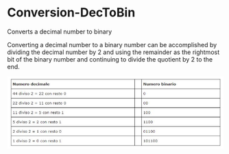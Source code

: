 # Conversion-DecToBin
Converts a decimal number to binary

Converting a decimal number to a binary number can be accomplished by dividing the decimal number by 2 and 
using the remainder as the rightmost bit of the binary number and continuing to divide the quotient by 2 to the end.

![Image](table.jpg "icon")
